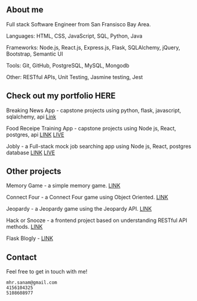 
## About me
Full stack Software Engineer from San Fransisco Bay Area.

Languages: HTML, CSS, JavaScript, SQL, Python, Java

Frameworks: Node.js, React.js, Express.js, Flask, SQLAlchemy, jQuery, Bootstrap, Semantic UI

Tools: Git, GitHub, PostgreSQL, MySQL, Mongodb

Other: RESTful APIs, Unit Testing, Jasmine testing, Jest

## Check out my portfolio HERE

Breaking News App - capstone projects using python, flask, javascript, sqlalchemy, api  [Link](https://github.com/sanamcha/Projects-Breaking-News-App)

Food Receipe Training App - capstone projects using Node js, React, postgres, api  [LINK](https://github.com/sanamcha/Food-Recipe-Training-App)  [LIVE](https://idiotic-cord.surge.sh)

Jobly - a Full-stack mock job searching app using Node js, React, postgres database  [LINK](https://github.com/sanamcha/react-jobly)   [LIVE](https://curious-death.surge.sh/)

## Other projects

Memory Game - a simple memory game.  [LINK](https://github.com/sanamcha/memoryGame)

Connect Four - a Connect Four game using Object Oriented.  [LINK](https://github.com/sanamcha/connect4.io)

Jeopardy - a Jeopardy game using the Jeopardy API.  [LINK](https://github.com/sanamcha/Jeopardy-Game)

Hack or Snooze - a frontend project based on understanding RESTful API methods.  [LINK](https://github.com/sanamcha/Hack-or-snooze)

Flask Blogly -  [LINK](https://github.com/sanamcha/flask-blogly)


## Contact
Feel free to get in touch with me!

    mhr.sanam@gmail.com 
    4156104325
    5108608977
